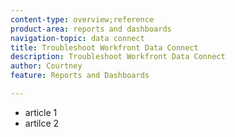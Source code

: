 ```yaml
---
content-type: overview;reference
product-area: reports and dashboards
navigation-topic: data connect
title: Troubleshoot Workfront Data Connect
description: Troubleshoot Workfront Data Connect
author: Courtney
feature: Reports and Dashboards

---
```


* article 1
* artilce 2